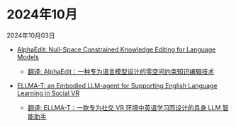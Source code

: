 # 2024年10月

2024年10月03日

- [AlphaEdit: Null-Space Constrained Knowledge Editing for Language Models](2024年10月03日/AlphaEdit_Null-Space_Constrained_Knowledge_Editing_for_Language_Models.md)

    - [翻译: AlphaEdit：一种专为语言模型设计的零空间约束知识编辑技术](2024年10月03日/AlphaEdit_Null-Space_Constrained_Knowledge_Editing_for_Language_Models.md)

- [ELLMA-T: an Embodied LLM-agent for Supporting English Language Learning in Social VR](2024年10月03日/ELLMA-T_an_Embodied_LLM-agent_for_Supporting_English_Language_Learning_in_Social_VR.md)

    - [翻译: ELLMA-T：一款专为社交 VR 环境中英语学习而设计的具身 LLM 智能助手](2024年10月03日/ELLMA-T_an_Embodied_LLM-agent_for_Supporting_English_Language_Learning_in_Social_VR.md)